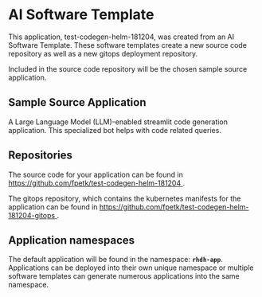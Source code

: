 # AI Software Template

This application, test-codegen-helm-181204, was created from an AI Software Template. These software templates create a new source code repository as well as a new gitops deployment repository.

Included in the source code repository will be the chosen sample source application.

## Sample Source Application

A Large Language Model (LLM)-enabled streamlit code generation application. This specialized bot helps with code related queries.

## Repositories

The source code for your application can be found in [https://github.com/fpetk/test-codegen-helm-181204 ](https://github.com/fpetk/test-codegen-helm-181204 ).
 
The gitops repository, which contains the kubernetes manifests for the application can be found in 
[https://github.com/fpetk/test-codegen-helm-181204-gitops ](https://github.com/fpetk/test-codegen-helm-181204-gitops ). 

## Application namespaces 

The default application will be found in the namespace: **`rhdh-app`**. Applications can be deployed into their own unique namespace or multiple software templates can generate numerous applications into the same namespace.